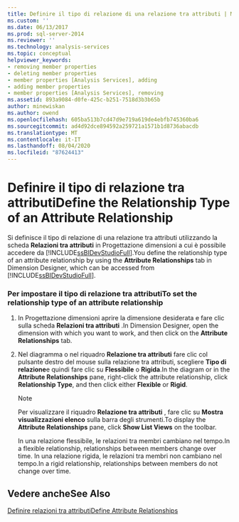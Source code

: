 ```yaml
---
title: Definire il tipo di relazione di una relazione tra attributi | Microsoft Docs
ms.custom: ''
ms.date: 06/13/2017
ms.prod: sql-server-2014
ms.reviewer: ''
ms.technology: analysis-services
ms.topic: conceptual
helpviewer_keywords:
- removing member properties
- deleting member properties
- member properties [Analysis Services], adding
- adding member properties
- member properties [Analysis Services], removing
ms.assetid: 893a9084-d0fe-425c-b251-7518d3b3b65b
author: minewiskan
ms.author: owend
ms.openlocfilehash: 605ba513b7cd47d9e719a619de4ebfb745360ba6
ms.sourcegitcommit: ad4d92dce894592a259721a1571b1d8736abacdb
ms.translationtype: MT
ms.contentlocale: it-IT
ms.lasthandoff: 08/04/2020
ms.locfileid: "87624413"
---
```

# <a name="define-the-relationship-type-of-an-attribute-relationship"></a><span data-ttu-id="9b7e4-102">Definire il tipo di relazione tra attributi</span><span class="sxs-lookup"><span data-stu-id="9b7e4-102">Define the Relationship Type of an Attribute Relationship</span></span>
  <span data-ttu-id="9b7e4-103">Si definisce il tipo di relazione di una relazione tra attributi utilizzando la scheda **Relazioni tra attributi** in Progettazione dimensioni a cui è possibile accedere da [!INCLUDE[ssBIDevStudioFull](../../includes/ssbidevstudiofull-md.md)].</span><span class="sxs-lookup"><span data-stu-id="9b7e4-103">You define the relationship type of an attribute relationship by using the **Attribute Relationships** tab in Dimension Designer, which can be accessed from [!INCLUDE[ssBIDevStudioFull](../../includes/ssbidevstudiofull-md.md)].</span></span>  
  
### <a name="to-set-the-relationship-type-of-an-attribute-relationship"></a><span data-ttu-id="9b7e4-104">Per impostare il tipo di relazione tra attributi</span><span class="sxs-lookup"><span data-stu-id="9b7e4-104">To set the relationship type of an attribute relationship</span></span>  
  
1.  <span data-ttu-id="9b7e4-105">In Progettazione dimensioni aprire la dimensione desiderata e fare clic sulla scheda **Relazioni tra attributi** .</span><span class="sxs-lookup"><span data-stu-id="9b7e4-105">In Dimension Designer, open the dimension with which you want to work, and then click on the **Attribute Relationships** tab.</span></span>  
  
2.  <span data-ttu-id="9b7e4-106">Nel diagramma o nel riquadro **Relazione tra attributi** fare clic col pulsante destro del mouse sulla relazione tra attributi, scegliere **Tipo di relazione**e quindi fare clic su **Flessibile** o **Rigida**.</span><span class="sxs-lookup"><span data-stu-id="9b7e4-106">In the diagram or in the **Attribute Relationships** pane, right-click the attribute relationship, click **Relationship Type**, and then click either **Flexible** or **Rigid**.</span></span>  
  
    > [!NOTE]  
    >  <span data-ttu-id="9b7e4-107">Per visualizzare il riquadro **Relazione tra attributi** , fare clic su **Mostra visualizzazioni elenco** sulla barra degli strumenti.</span><span class="sxs-lookup"><span data-stu-id="9b7e4-107">To display the **Attribute Relationships** pane, click **Show List Views** on the toolbar.</span></span>  
  
     <span data-ttu-id="9b7e4-108">In una relazione flessibile, le relazioni tra membri cambiano nel tempo.</span><span class="sxs-lookup"><span data-stu-id="9b7e4-108">In a flexible relationship, relationships between members change over time.</span></span> <span data-ttu-id="9b7e4-109">In una relazione rigida, le relazioni tra membri non cambiano nel tempo.</span><span class="sxs-lookup"><span data-stu-id="9b7e4-109">In a rigid relationship, relationships between members do not change over time.</span></span>  
  
## <a name="see-also"></a><span data-ttu-id="9b7e4-110">Vedere anche</span><span class="sxs-lookup"><span data-stu-id="9b7e4-110">See Also</span></span>  
 [<span data-ttu-id="9b7e4-111">Definire relazioni tra attributi</span><span class="sxs-lookup"><span data-stu-id="9b7e4-111">Define Attribute Relationships</span></span>](attribute-relationships-define.md)  
  
  
